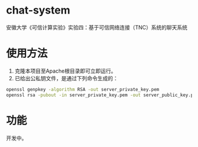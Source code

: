 # chat-system

 安徽大学《可信计算实验》实验四：基于可信网络连接（TNC）系统的聊天系统

# 使用方法

 1. 克隆本项目至Apache根目录即可立即运行。
 2. 已给出公私钥文件，是通过下列命令生成的：
 ```bash
 openssl genpkey -algorithm RSA -out server_private_key.pem
 openssl rsa -pubout -in server_private_key.pem -out server_public_key.pem
 ```

# 功能

 开发中。

